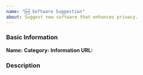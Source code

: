 ```yaml
---
name: "🆕 Software Suggestion"
about: Suggest new software that enhances privacy.
---
```


### Basic Information

**Name:**
**Category:**
**Information URL:**

### Description
